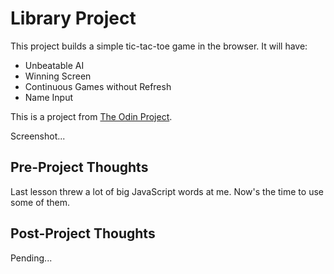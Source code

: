 # Library Project

This project builds a simple tic-tac-toe game in the browser. It will have:
* Unbeatable AI
* Winning Screen
* Continuous Games without Refresh
* Name Input

This is a project from [The Odin Project](https://www.theodinproject.com/courses/javascript/lessons/tic-tac-toe-javascript).

Screenshot...

## Pre-Project Thoughts

Last lesson threw a lot of big JavaScript words at me. Now's the time to use some of them.

## Post-Project Thoughts

Pending...
